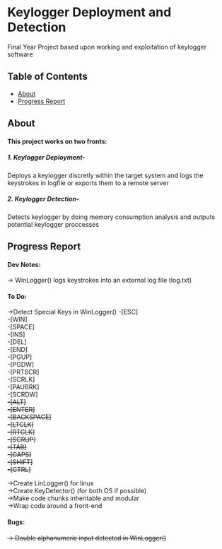 # Keylogger Deployment and Detection
Final Year Project based upon working and exploitation of keylogger software

## Table of Contents

- [About](#about)
- [Progress Report](#progress)


## About <a name = "about"></a>

#### This project works on two fronts:
##### 1. Keylogger Deployment-
Deploys a keylogger discretly within the target system and logs the keystrokes in logfile or exports them to a remote server
            
##### 2. Keylogger Detection-
Detects keylogger by doing memory consumption analysis and outputs potential keylogger proccesses


## Progress Report <a name = "progress"></a>

#### Dev Notes:
-> WinLogger() logs keystrokes into an external log file (log.txt)


#### To Do:
->Detect Special Keys in WinLogger()
            -[ESC]          
            -[WIN]          
            -[SPACE]      
            -[INS]         
            -[DEL]         
            -[END]        
            -[PGUP]        
            -[PGDW]       
            -[PRTSCR]    
            -[SCRLK]                
            -[PAUBRK]    
            -[SCRDW]                
            ~~-[ALT]~~              
            ~~-[ENTER]~~                    
            ~~-[BACKSPACE]~~              
            ~~-[LTCLK]~~                     
            ~~-[RTCLK]~~                     
            ~~-[SCRUP]~~                     
            ~~-[TAB]~~              
            ~~-[CAPS]~~                         
            ~~-[SHIFT]~~                       
            ~~-[CTRL]~~              
                   
->Create LinLogger() for linux      
->Create KeyDetector() (for both OS if possible)            
->Make code chunks inheritable and modular      
->Wrap code around a front-end      

#### Bugs:
~~-> Double alphanumeric input detected in WinLogger()~~